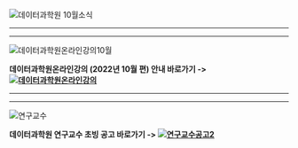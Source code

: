 
![데이터과학원 10월소식](https://user-images.githubusercontent.com/91585914/192974050-07b56f76-0e74-431c-95a5-1099c6cd8a84.png)

*******************************************************************************

*******************************************************************************

![데이터과학원온라인강의10월](https://user-images.githubusercontent.com/91585914/192975436-29edf3a7-a168-4581-8a90-2642f42afe3d.png)

**데이터과학원온라인강의 (2022년 10월 편) 안내 바로가기 -> [![데이터과학원온라인강의](https://user-images.githubusercontent.com/91585914/192978608-7b5aa6c1-a1b4-4b42-a294-9cadcef1b014.png)](https://kuids.korea.ac.kr/kuids/notice.do?mode=view&articleNo=306257)**

*******************************************************************************

*******************************************************************************

![연구교수](https://user-images.githubusercontent.com/91585914/192982243-91702427-6ed6-49c1-a8c9-91934c28dedc.png)

**데이터과학원 연구교수 초빙 공고 바로가기 -> [![연구교수공고2](https://user-images.githubusercontent.com/91585914/192982991-92b60cbd-561c-4d3a-9810-c20123c9e497.png)](https://kuids.korea.ac.kr/kuids/notice.do?mode=view&articleNo=306259)**
